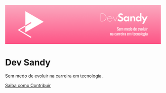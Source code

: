 ![Dev Sandy](https://raw.githubusercontent.com/soudevsandy/.github/main/profile/github_banner.png)

<h1>Dev Sandy</h1>
<p>Sem medo de evoluir na carreira em tecnologia.</p>

[Saiba como Contribuir](./../CONTRIBUTING.md)
